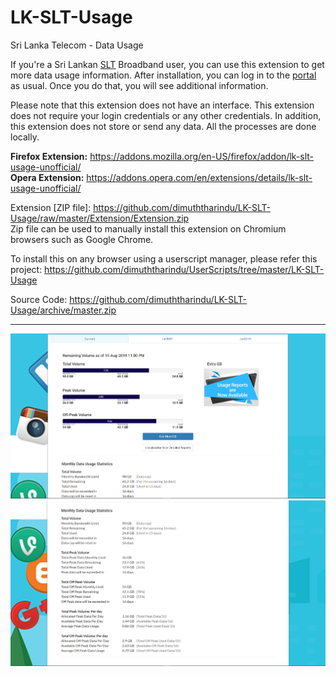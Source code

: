 # LK-SLT-Usage
Sri Lanka Telecom - Data Usage

If you're a Sri Lankan <a href="https://www.slt.lk/">SLT</a> Broadband user, you can use this extension to get more data usage information. After installation, you can log in to the <a href="https://internetvas.slt.lk/SLTVasPortal-war/application/home.nable">portal</a> as usual. Once you do that, you will see additional information.

Please note that this extension does not have an interface.
This extension does not require your login credentials or any other credentials. 
In addition, this extension does not store or send any data. All the processes are done locally.

**Firefox Extension:** https://addons.mozilla.org/en-US/firefox/addon/lk-slt-usage-unofficial/  
**Opera Extension:** https://addons.opera.com/en/extensions/details/lk-slt-usage-unofficial/   

Extension [ZIP file]: https://github.com/dimuththarindu/LK-SLT-Usage/raw/master/Extension/Extension.zip   
Zip file can be used to manually install this extension on Chromium browsers such as Google Chrome.

To install this on any browser using a userscript manager, please refer this project: https://github.com/dimuththarindu/UserScripts/tree/master/LK-SLT-Usage  

Source Code: https://github.com/dimuththarindu/LK-SLT-Usage/archive/master.zip

<hr>  

<img src="https://raw.githubusercontent.com/dimuththarindu/LK-SLT-Usage/master/Images/Screenshots/Screenshot_01.png" />

<img src="https://raw.githubusercontent.com/dimuththarindu/LK-SLT-Usage/master/Images/Screenshots/Screenshot_02.png" />
